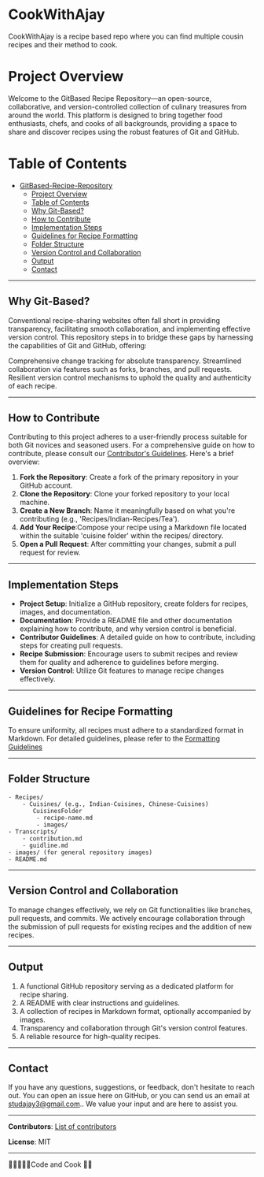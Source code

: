 # CookWithAjay
CookWithAjay is a recipe based repo where you can find multiple cousin recipes and their method to cook.

# Project Overview
Welcome to the GitBased Recipe Repository—an open-source, collaborative, and version-controlled collection of culinary treasures from around the world. This platform is designed to bring together food enthusiasts, chefs, and cooks of all backgrounds, providing a space to share and discover recipes using the robust features of Git and GitHub.

# Table of Contents

- [GitBased-Recipe-Repository](#gitbased-recipe-repository)
  - [Project Overview](#project-overview)
  - [Table of Contents](#table-of-contents)
  - [Why Git-Based?](#why-git-based)
  - [How to Contribute](#how-to-contribute)
  - [Implementation Steps](#implementation-steps)
  - [Guidelines for Recipe Formatting](#guidelines-for-recipe-formatting)
  - [Folder Structure](#folder-structure)
  - [Version Control and Collaboration](#version-control-and-collaboration)
  - [Output](#Output)
  - [Contact](#contact)

---

## Why Git-Based?

Conventional recipe-sharing websites often fall short in providing transparency, facilitating smooth collaboration, and implementing effective version control. This repository steps in to bridge these gaps by harnessing the capabilities of Git and GitHub, offering:

Comprehensive change tracking for absolute transparency.
Streamlined collaboration via features such as forks, branches, and pull requests.
Resilient version control mechanisms to uphold the quality and authenticity of each recipe.

---

## How to Contribute

Contributing to this project adheres to a user-friendly process suitable for both Git novices and seasoned users. For a comprehensive guide on how to contribute, please consult our [Contributor's Guidelines](Transcripts/contribution.md). Here's a brief overview:

1. **Fork the Repository**: Create a fork of the primary repository in your GitHub account.
2. **Clone the Repository**: Clone your forked repository to your local machine.
3. **Create a New Branch**: Name it meaningfully based on what you're contributing (e.g., 'Recipes/Indian-Recipes/Tea').
4. **Add Your Recipe**:Compose your recipe using a Markdown file located within the suitable 'cuisine folder' within the recipes/ directory.
5. **Open a Pull Request**: After committing your changes, submit a pull request for review.

---

## Implementation Steps

- **Project Setup**: Initialize a GitHub repository, create folders for recipes, images, and documentation.
- **Documentation**: Provide a README file and other documentation explaining how to contribute, and why version control is beneficial.
- **Contributor Guidelines**: A detailed guide on how to contribute, including steps for creating pull requests.
- **Recipe Submission**: Encourage users to submit recipes and review them for quality and adherence to guidelines before merging.
- **Version Control**: Utilize Git features to manage recipe changes effectively.

---

## Guidelines for Recipe Formatting


To ensure uniformity, all recipes must adhere to a standardized format in Markdown. For detailed guidelines, please refer to the [Formatting Guidelines](Transcripts/guidline.md)

---

## Folder Structure

```plaintext
- Recipes/
    - Cuisines/ (e.g., Indian-Cuisines, Chinese-Cuisines)
       CuisinesFolder
        - recipe-name.md
        - images/
- Transcripts/
    - contribution.md
    - guidline.md
- images/ (for general repository images)
- README.md
```

---

## Version Control and Collaboration


To manage changes effectively, we rely on Git functionalities like branches, pull requests, and commits. We actively encourage collaboration through the submission of pull requests for existing recipes and the addition of new recipes.

---

## Output

1. A functional GitHub repository serving as a dedicated platform for recipe sharing.
2. A README with clear instructions and guidelines.
3. A collection of recipes in Markdown format, optionally accompanied by images.
4. Transparency and collaboration through Git's version control features.
5. A reliable resource for high-quality recipes.

---

## Contact

If you have any questions, suggestions, or feedback, don't hesitate to reach out. You can open an issue here on GitHub, or you can send us an email at [studajay3@gmail.com](mailto:studajay3@gmail.com).. We value your input and are here to assist you.

---

**Contributors**: [List of contributors](Transcripts/contribution.md)

**License**: MIT

---

🤩🥳👨🏻‍💻Code and Cook 🍕🍟
